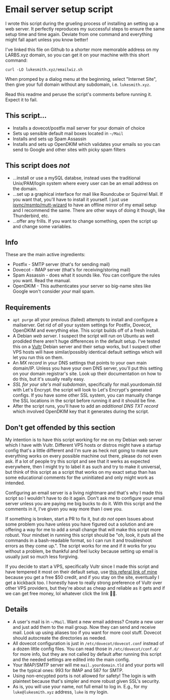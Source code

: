 # Email server setup script

I wrote this script during the grueling process of installing an setting up a web server.
It perfectly reproduces my successful steps to ensure the same setup time and time again.
Deviate from one command and everything might fall apart unless you know better!

I've linked this file on Github to a shorter more memorable address on my LARBS.xyz domain, so you can get it on your machine with this short command:

```
curl -LO lukesmith.xyz/emailwiz.sh
```

When promped by a dialog menu at the beginning, select "Internet Site", then give your full domain without any subdomain, i.e. `lukesmith.xyz`.

Read this readme and peruse the script's comments before running it.
Expect it to fail.

## This script...

- Installs a dovecot/postfix mail server for your domain of choice
- Sets up sensible default mail boxes located in `~/Mail`
- Installs and sets up Spam Assassin
- Installs and sets up OpenDKIM which validates your emails so you can send to Google and other sites with picky spam filters

## This script does _not_

- ...install or use a mySQL databse, instead uses the traditional Unix/PAM/login system where every user can be an email address on the domain.
- ...set up a graphical interface for mail like Roundcube or Squirrel Mail. If you want that, you'll have to install it yourself. I just use [isync/msmtp/mutt-wizard](https://github.com/lukesmithxyz/mutt-wizard) to have an offline mirror of my email setup and I recommend the same. There are other ways of doing it though, like Thunderbird, etc.
- ...offer any frills. If you want to change something, open the script up and change some variables.

## Info

These are the main active ingredients:

- Postfix - SMTP server (that's for sending mail)
- Dovecot - IMAP server (that's for receiving/storing mail)
- Spam Assassin - does what it sounds like. You can configure the rules you want. Read the manual.
- OpenDKIM - This authenticates your server so big-name sites like Google won't consider _your_ mail spam.

## Requirements

- `apt purge` all your previous (failed) attempts to install and configure a mailserver. Get rid of _all_ your system settings for Postfix, Dovecot, OpenDKIM and everything else. This script builds off of a fresh install.
- A Debian *web server*. I suspect the script will run on Ubuntu as well prodided there aren't huge differences in the default setup. I've tested this on a [Vultr](https://www.vultr.com/?ref=7914655-4F) Debian server and their setup works, but I suspect other VPS hosts will have similar/possibly identical default settings which will let you run this on them.
- An *MX record* in your DNS settings that points to your own main domain/IP. Unless you have your own DNS server, you'll put this setting on your domain registrar's site. Look up their documentation on how to do this, but it's usually really easy.
- *SSL for your site's mail subdomain*, specifically for mail.yourdomain.tld with Let's Encrypt. the script will look to Let's Encrypt's generated configs. If you have some other SSL system, you can manually change the SSL locations in the script before running it and it should be fine.
- After the script runs, you'll have to add an *additional DNS TXT record* which involved OpenDKIM key that it generates during the script.

## Don't get offended by this section

My intention is to have this script working for me on my Debian web server which I have with Vultr.
Different VPS hosts or distros might have a startup config that's a little different and I'm sure as heck not going to make sure everything works on every possible machine out there, please do not even ask.
If a lot of people try this script and see that it werks as expected everywhere, then I might try to label it as such and try to make it universal, but think of this script as a script that works on my exact setup than has some educational comments for the uninitiated and only might work as intended.

Configuring an email server is a living nightmare and that's why I made this script so I wouldn't have to do it again.
Don't ask me to configure your email server unless you are paying me big bucks to do it.
With this script and the comments in it, I've given you way more than I owe you.

If something is broken, start a PR to fix it, but *do not* open Issues about some problem you have unless you have figured out a solution and are offering a way for me to add a small change that will make this script more robust.
Your mindset in running this script should be "oh, look, it puts all the commands in a bash-readable format, so I can run it and troubleshoot errors as they come up.".
The script works for me and if it works for you without a problem, be thankful and feel lucky because setting up email is usually just so much less forgiving.

If you decide to start a VPS, specifically Vultr since I made this script and have tempered it most on their default setup,
use [this referal link of mine](https://www.vultr.com/?ref=7914655-4F) because you get a free $50 credit, and if you stay on the site, eventually I get a kickback too.
I honestly have to really strong preference of Vultr over other VPS providers, but they're about as cheap and reliable as it gets and if we can get free money, lol whatever click the link 👏👏.

## Details

- A user's mail is in `~/Mail`. Want a new email address? Create a new user and just add them to the mail group. Now they can send and receive mail. Look up using aliases too if you want for more cool stuff. Dovecot should autocreate the directories as needed.
- All dovecot configuration is just in `/etc/dovecot/dovecot.conf` instead of a dozen little config files. You can read those in `/etc/dovecot/conf.d/` for more info, but they are not called by default after running this script and the needed settings are edited into the main config.
- Your IMAP/SMTP server will me `mail.yourdomain.tld` and your ports will be the typical ones: 993 for IMAP and 587 for SMTP.
- Using non-encypted ports is not allowed for safety! The login is with plaintext because that's simpler and more robust given SSL's security.
- As is, you will use your name, not full email to log in. E.g., for my `luke@lukesmith.xyz` address, `luke` is my login.
